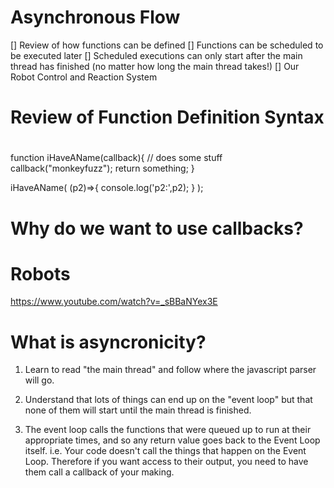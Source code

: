 # Asynchronous Flow

[] Review of how functions can be defined
[] Functions can be scheduled to be executed later
[] Scheduled executions can only start after the main thread has finished 
   (no matter how long the main thread takes!)
[] Our Robot Control and Reaction System

#
# Review of Function Definition Syntax
#

function iHaveAName(callback){
    // does some stuff
    callback("monkeyfuzz");
    return something;
}

iHaveAName(  (p2)=>{  console.log('p2:',p2);  }  );



# Why do we want to use callbacks?

# Robots

https://www.youtube.com/watch?v=_sBBaNYex3E

# What is asyncronicity?

1) Learn to read "the main thread" and follow where the javascript parser will go.

2) Understand that lots of things can end up on the "event loop" but that none of them will start until the main thread is finished.

3) The event loop calls the functions that were queued up to run at their appropriate times, and so any  return value goes back to the Event Loop itself. i.e. Your code doesn't call the things that happen on the Event Loop. Therefore if you want access to their output, you need to have them call a callback of your making.

